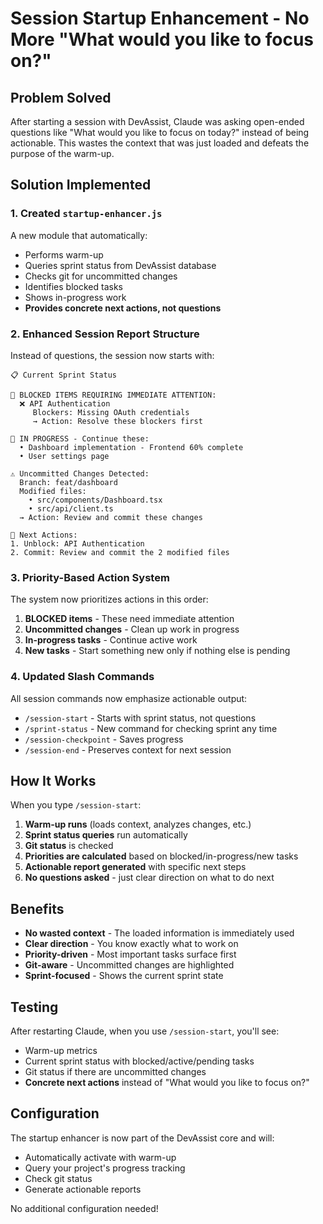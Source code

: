 # Session Startup Enhancement - No More "What would you like to focus on?"

## Problem Solved
After starting a session with DevAssist, Claude was asking open-ended questions like "What would you like to focus on today?" instead of being actionable. This wastes the context that was just loaded and defeats the purpose of the warm-up.

## Solution Implemented

### 1. Created `startup-enhancer.js`
A new module that automatically:
- Performs warm-up
- Queries sprint status from DevAssist database
- Checks git for uncommitted changes
- Identifies blocked tasks
- Shows in-progress work
- **Provides concrete next actions, not questions**

### 2. Enhanced Session Report Structure

Instead of questions, the session now starts with:

```
📋 Current Sprint Status

🚨 BLOCKED ITEMS REQUIRING IMMEDIATE ATTENTION:
  ❌ API Authentication
     Blockers: Missing OAuth credentials
     → Action: Resolve these blockers first

🔄 IN PROGRESS - Continue these:
  • Dashboard implementation - Frontend 60% complete
  • User settings page

⚠️ Uncommitted Changes Detected:
  Branch: feat/dashboard
  Modified files:
    • src/components/Dashboard.tsx
    • src/api/client.ts
  → Action: Review and commit these changes

📍 Next Actions:
1. Unblock: API Authentication
2. Commit: Review and commit the 2 modified files
```

### 3. Priority-Based Action System

The system now prioritizes actions in this order:
1. **BLOCKED items** - These need immediate attention
2. **Uncommitted changes** - Clean up work in progress
3. **In-progress tasks** - Continue active work
4. **New tasks** - Start something new only if nothing else is pending

### 4. Updated Slash Commands

All session commands now emphasize actionable output:
- `/session-start` - Starts with sprint status, not questions
- `/sprint-status` - New command for checking sprint any time
- `/session-checkpoint` - Saves progress
- `/session-end` - Preserves context for next session

## How It Works

When you type `/session-start`:

1. **Warm-up runs** (loads context, analyzes changes, etc.)
2. **Sprint status queries** run automatically
3. **Git status** is checked
4. **Priorities are calculated** based on blocked/in-progress/new tasks
5. **Actionable report generated** with specific next steps
6. **No questions asked** - just clear direction on what to do next

## Benefits

- **No wasted context** - The loaded information is immediately used
- **Clear direction** - You know exactly what to work on
- **Priority-driven** - Most important tasks surface first
- **Git-aware** - Uncommitted changes are highlighted
- **Sprint-focused** - Shows the current sprint state

## Testing

After restarting Claude, when you use `/session-start`, you'll see:
- Warm-up metrics
- Current sprint status with blocked/active/pending tasks
- Git status if there are uncommitted changes
- **Concrete next actions** instead of "What would you like to focus on?"

## Configuration

The startup enhancer is now part of the DevAssist core and will:
- Automatically activate with warm-up
- Query your project's progress tracking
- Check git status
- Generate actionable reports

No additional configuration needed!
